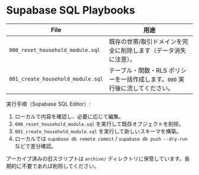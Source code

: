 # Supabase SQL Playbooks

| File | 用途 |
| --- | --- |
| `000_reset_household_module.sql` | 既存の世帯/取引ドメインを完全に削除します（データ消失に注意）。 |
| `001_create_household_module.sql` | テーブル・関数・RLS ポリシーを一括作成します。`000` 実行後に流してください。 |

実行手順（Supabase SQL Editor）:
1. ローカルで内容を確認し、必要に応じて編集。
2. `000_reset_household_module.sql` を実行して既存オブジェクトを削除。
3. `001_create_household_module.sql` を実行して新しいスキーマを構築。
4. ローカルでは `supabase db remote commit` / `supabase db push --dry-run` などで差分確認。

アーカイブ済みの旧スクリプトは `archive/` ディレクトリに保管しています。長期的に不要であれば削除してください。
